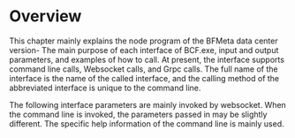 # Overview

This chapter mainly explains the node program of the BFMeta data center version-
The main purpose of each interface of BCF.exe, input and output parameters, and examples of how to call. At present, the interface supports command line calls, Websocket calls, and Grpc calls. The full name of the interface is the name of the called interface, and the calling method of the abbreviated interface is unique to the command line.

The following interface parameters are mainly invoked by websocket. When the command line is invoked, the parameters passed in may be slightly different. The specific help information of the command line is mainly used. 